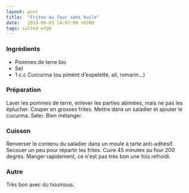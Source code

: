 ```yaml
---
layout: post
title:  "Frites au four sans huile"
date:   2019-08-03 14:07:00 +0200
tags: salted wfpb
---
```


### Ingrédients

* Pommes de terre bio
* Sel
* 1 c.c Curcurma (ou piment d'espelette, ail, romarin...)

### Préparation

Laver les pommes de terre, enlever les parties abimées, mais ne pas les éplucher. Couper en grosses frites.
Mettre dans un saladier et ajouter le cucurma. Saler. Bien mélanger.

### Cuisson

Renverser le contenu du saladier dans un moule à tarte anti-adhésif. Secouer un peu pour répartir les frites.
Cuire 45 minutes au four 200 degrés.
Manger rapidement, ce n'est pas très bon une fois refroidi.

### Autre

Très bon avec du houmous.
